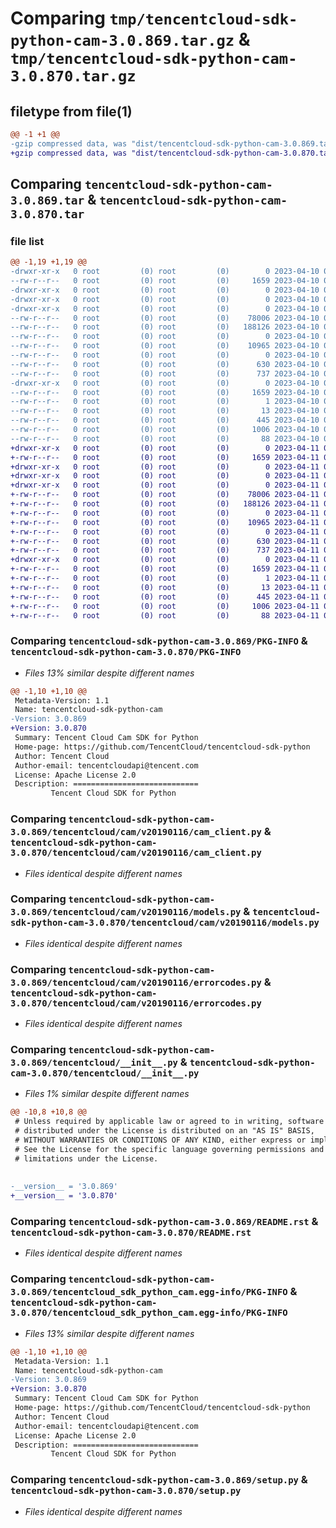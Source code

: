 # Comparing `tmp/tencentcloud-sdk-python-cam-3.0.869.tar.gz` & `tmp/tencentcloud-sdk-python-cam-3.0.870.tar.gz`

## filetype from file(1)

```diff
@@ -1 +1 @@
-gzip compressed data, was "dist/tencentcloud-sdk-python-cam-3.0.869.tar", last modified: Mon Apr 10 02:56:23 2023, max compression
+gzip compressed data, was "dist/tencentcloud-sdk-python-cam-3.0.870.tar", last modified: Tue Apr 11 03:24:48 2023, max compression
```

## Comparing `tencentcloud-sdk-python-cam-3.0.869.tar` & `tencentcloud-sdk-python-cam-3.0.870.tar`

### file list

```diff
@@ -1,19 +1,19 @@
-drwxr-xr-x   0 root         (0) root         (0)        0 2023-04-10 02:56:23.000000 tencentcloud-sdk-python-cam-3.0.869/
--rw-r--r--   0 root         (0) root         (0)     1659 2023-04-10 02:56:23.000000 tencentcloud-sdk-python-cam-3.0.869/PKG-INFO
-drwxr-xr-x   0 root         (0) root         (0)        0 2023-04-10 02:56:23.000000 tencentcloud-sdk-python-cam-3.0.869/tencentcloud/
-drwxr-xr-x   0 root         (0) root         (0)        0 2023-04-10 02:56:23.000000 tencentcloud-sdk-python-cam-3.0.869/tencentcloud/cam/
-drwxr-xr-x   0 root         (0) root         (0)        0 2023-04-10 02:56:23.000000 tencentcloud-sdk-python-cam-3.0.869/tencentcloud/cam/v20190116/
--rw-r--r--   0 root         (0) root         (0)    78006 2023-04-10 02:56:23.000000 tencentcloud-sdk-python-cam-3.0.869/tencentcloud/cam/v20190116/cam_client.py
--rw-r--r--   0 root         (0) root         (0)   188126 2023-04-10 02:56:23.000000 tencentcloud-sdk-python-cam-3.0.869/tencentcloud/cam/v20190116/models.py
--rw-r--r--   0 root         (0) root         (0)        0 2023-04-10 02:56:23.000000 tencentcloud-sdk-python-cam-3.0.869/tencentcloud/cam/v20190116/__init__.py
--rw-r--r--   0 root         (0) root         (0)    10965 2023-04-10 02:56:23.000000 tencentcloud-sdk-python-cam-3.0.869/tencentcloud/cam/v20190116/errorcodes.py
--rw-r--r--   0 root         (0) root         (0)        0 2023-04-10 02:56:23.000000 tencentcloud-sdk-python-cam-3.0.869/tencentcloud/cam/__init__.py
--rw-r--r--   0 root         (0) root         (0)      630 2023-04-10 02:56:23.000000 tencentcloud-sdk-python-cam-3.0.869/tencentcloud/__init__.py
--rw-r--r--   0 root         (0) root         (0)      737 2023-04-10 02:56:23.000000 tencentcloud-sdk-python-cam-3.0.869/README.rst
-drwxr-xr-x   0 root         (0) root         (0)        0 2023-04-10 02:56:23.000000 tencentcloud-sdk-python-cam-3.0.869/tencentcloud_sdk_python_cam.egg-info/
--rw-r--r--   0 root         (0) root         (0)     1659 2023-04-10 02:56:23.000000 tencentcloud-sdk-python-cam-3.0.869/tencentcloud_sdk_python_cam.egg-info/PKG-INFO
--rw-r--r--   0 root         (0) root         (0)        1 2023-04-10 02:56:23.000000 tencentcloud-sdk-python-cam-3.0.869/tencentcloud_sdk_python_cam.egg-info/dependency_links.txt
--rw-r--r--   0 root         (0) root         (0)       13 2023-04-10 02:56:23.000000 tencentcloud-sdk-python-cam-3.0.869/tencentcloud_sdk_python_cam.egg-info/top_level.txt
--rw-r--r--   0 root         (0) root         (0)      445 2023-04-10 02:56:23.000000 tencentcloud-sdk-python-cam-3.0.869/tencentcloud_sdk_python_cam.egg-info/SOURCES.txt
--rw-r--r--   0 root         (0) root         (0)     1006 2023-04-10 02:56:23.000000 tencentcloud-sdk-python-cam-3.0.869/setup.py
--rw-r--r--   0 root         (0) root         (0)       88 2023-04-10 02:56:23.000000 tencentcloud-sdk-python-cam-3.0.869/setup.cfg
+drwxr-xr-x   0 root         (0) root         (0)        0 2023-04-11 03:24:48.000000 tencentcloud-sdk-python-cam-3.0.870/
+-rw-r--r--   0 root         (0) root         (0)     1659 2023-04-11 03:24:48.000000 tencentcloud-sdk-python-cam-3.0.870/PKG-INFO
+drwxr-xr-x   0 root         (0) root         (0)        0 2023-04-11 03:24:48.000000 tencentcloud-sdk-python-cam-3.0.870/tencentcloud/
+drwxr-xr-x   0 root         (0) root         (0)        0 2023-04-11 03:24:48.000000 tencentcloud-sdk-python-cam-3.0.870/tencentcloud/cam/
+drwxr-xr-x   0 root         (0) root         (0)        0 2023-04-11 03:24:48.000000 tencentcloud-sdk-python-cam-3.0.870/tencentcloud/cam/v20190116/
+-rw-r--r--   0 root         (0) root         (0)    78006 2023-04-11 03:24:47.000000 tencentcloud-sdk-python-cam-3.0.870/tencentcloud/cam/v20190116/cam_client.py
+-rw-r--r--   0 root         (0) root         (0)   188126 2023-04-11 03:24:47.000000 tencentcloud-sdk-python-cam-3.0.870/tencentcloud/cam/v20190116/models.py
+-rw-r--r--   0 root         (0) root         (0)        0 2023-04-11 03:24:47.000000 tencentcloud-sdk-python-cam-3.0.870/tencentcloud/cam/v20190116/__init__.py
+-rw-r--r--   0 root         (0) root         (0)    10965 2023-04-11 03:24:47.000000 tencentcloud-sdk-python-cam-3.0.870/tencentcloud/cam/v20190116/errorcodes.py
+-rw-r--r--   0 root         (0) root         (0)        0 2023-04-11 03:24:47.000000 tencentcloud-sdk-python-cam-3.0.870/tencentcloud/cam/__init__.py
+-rw-r--r--   0 root         (0) root         (0)      630 2023-04-11 03:24:47.000000 tencentcloud-sdk-python-cam-3.0.870/tencentcloud/__init__.py
+-rw-r--r--   0 root         (0) root         (0)      737 2023-04-11 03:24:47.000000 tencentcloud-sdk-python-cam-3.0.870/README.rst
+drwxr-xr-x   0 root         (0) root         (0)        0 2023-04-11 03:24:48.000000 tencentcloud-sdk-python-cam-3.0.870/tencentcloud_sdk_python_cam.egg-info/
+-rw-r--r--   0 root         (0) root         (0)     1659 2023-04-11 03:24:48.000000 tencentcloud-sdk-python-cam-3.0.870/tencentcloud_sdk_python_cam.egg-info/PKG-INFO
+-rw-r--r--   0 root         (0) root         (0)        1 2023-04-11 03:24:48.000000 tencentcloud-sdk-python-cam-3.0.870/tencentcloud_sdk_python_cam.egg-info/dependency_links.txt
+-rw-r--r--   0 root         (0) root         (0)       13 2023-04-11 03:24:48.000000 tencentcloud-sdk-python-cam-3.0.870/tencentcloud_sdk_python_cam.egg-info/top_level.txt
+-rw-r--r--   0 root         (0) root         (0)      445 2023-04-11 03:24:48.000000 tencentcloud-sdk-python-cam-3.0.870/tencentcloud_sdk_python_cam.egg-info/SOURCES.txt
+-rw-r--r--   0 root         (0) root         (0)     1006 2023-04-11 03:24:47.000000 tencentcloud-sdk-python-cam-3.0.870/setup.py
+-rw-r--r--   0 root         (0) root         (0)       88 2023-04-11 03:24:48.000000 tencentcloud-sdk-python-cam-3.0.870/setup.cfg
```

### Comparing `tencentcloud-sdk-python-cam-3.0.869/PKG-INFO` & `tencentcloud-sdk-python-cam-3.0.870/PKG-INFO`

 * *Files 13% similar despite different names*

```diff
@@ -1,10 +1,10 @@
 Metadata-Version: 1.1
 Name: tencentcloud-sdk-python-cam
-Version: 3.0.869
+Version: 3.0.870
 Summary: Tencent Cloud Cam SDK for Python
 Home-page: https://github.com/TencentCloud/tencentcloud-sdk-python
 Author: Tencent Cloud
 Author-email: tencentcloudapi@tencent.com
 License: Apache License 2.0
 Description: ============================
         Tencent Cloud SDK for Python
```

### Comparing `tencentcloud-sdk-python-cam-3.0.869/tencentcloud/cam/v20190116/cam_client.py` & `tencentcloud-sdk-python-cam-3.0.870/tencentcloud/cam/v20190116/cam_client.py`

 * *Files identical despite different names*

### Comparing `tencentcloud-sdk-python-cam-3.0.869/tencentcloud/cam/v20190116/models.py` & `tencentcloud-sdk-python-cam-3.0.870/tencentcloud/cam/v20190116/models.py`

 * *Files identical despite different names*

### Comparing `tencentcloud-sdk-python-cam-3.0.869/tencentcloud/cam/v20190116/errorcodes.py` & `tencentcloud-sdk-python-cam-3.0.870/tencentcloud/cam/v20190116/errorcodes.py`

 * *Files identical despite different names*

### Comparing `tencentcloud-sdk-python-cam-3.0.869/tencentcloud/__init__.py` & `tencentcloud-sdk-python-cam-3.0.870/tencentcloud/__init__.py`

 * *Files 1% similar despite different names*

```diff
@@ -10,8 +10,8 @@
 # Unless required by applicable law or agreed to in writing, software
 # distributed under the License is distributed on an "AS IS" BASIS,
 # WITHOUT WARRANTIES OR CONDITIONS OF ANY KIND, either express or implied.
 # See the License for the specific language governing permissions and
 # limitations under the License.
 
 
-__version__ = '3.0.869'
+__version__ = '3.0.870'
```

### Comparing `tencentcloud-sdk-python-cam-3.0.869/README.rst` & `tencentcloud-sdk-python-cam-3.0.870/README.rst`

 * *Files identical despite different names*

### Comparing `tencentcloud-sdk-python-cam-3.0.869/tencentcloud_sdk_python_cam.egg-info/PKG-INFO` & `tencentcloud-sdk-python-cam-3.0.870/tencentcloud_sdk_python_cam.egg-info/PKG-INFO`

 * *Files 13% similar despite different names*

```diff
@@ -1,10 +1,10 @@
 Metadata-Version: 1.1
 Name: tencentcloud-sdk-python-cam
-Version: 3.0.869
+Version: 3.0.870
 Summary: Tencent Cloud Cam SDK for Python
 Home-page: https://github.com/TencentCloud/tencentcloud-sdk-python
 Author: Tencent Cloud
 Author-email: tencentcloudapi@tencent.com
 License: Apache License 2.0
 Description: ============================
         Tencent Cloud SDK for Python
```

### Comparing `tencentcloud-sdk-python-cam-3.0.869/setup.py` & `tencentcloud-sdk-python-cam-3.0.870/setup.py`

 * *Files identical despite different names*

